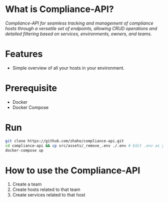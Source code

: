 


# What is Compliance-API?

*Compliance-API for seamless tracking and management of compliance hosts through a versatile set of endpoints, allowing CRUD operations and detailed filtering based on services, environments, owners, and teams.*

# Features

* Simple overview of all your hosts in your environment.

# Prerequisite

* Docker
* Docker Compose

# Run

```bash
git clone https://github.com/zhaho/compliance-api.git
cd compliance-api && cp src/assets/_remove_.env ./.env # Edit .env as your liking
docker-compose up
```

# How to use the Compliance-API

1. Create a team
2. Create hosts related to that team
3. Create services related to that host

